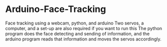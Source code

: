 # Arduino-Face-Tracking
Face tracking using a webcam, python, and arduino
Two servos, a computer, and a set-up are also required if you want to run this
The python program does the face detecting and sending of information, and the arduino program reads that information and moves the servos accordingly.

